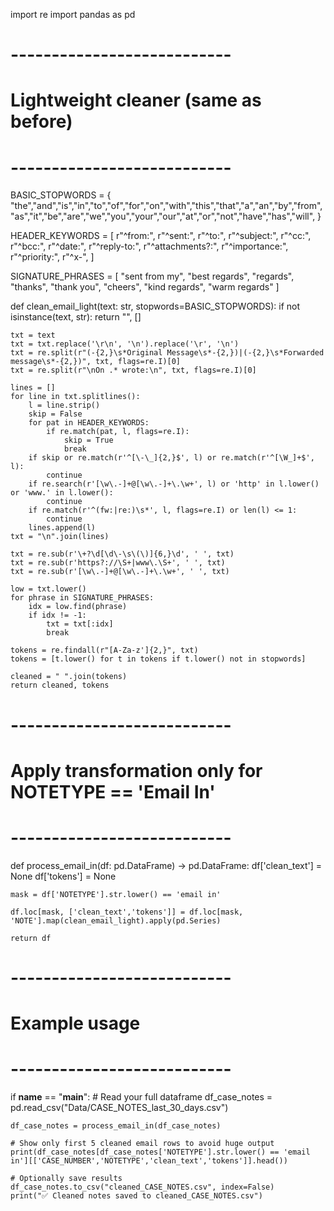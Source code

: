 import re
import pandas as pd

# ---------------------------
# Lightweight cleaner (same as before)
# ---------------------------
BASIC_STOPWORDS = {
    "the","and","is","in","to","of","for","on","with","this","that","a","an","by","from",
    "as","it","be","are","we","you","your","our","at","or","not","have","has","will",
}

HEADER_KEYWORDS = [
    r"^from:", r"^sent:", r"^to:", r"^subject:", r"^cc:", r"^bcc:", r"^date:",
    r"^reply-to:", r"^attachments?:", r"^importance:", r"^priority:", r"^x-",
]

SIGNATURE_PHRASES = [
    "sent from my", "best regards", "regards", "thanks", "thank you", "cheers",
    "kind regards", "warm regards"
]

def clean_email_light(text: str, stopwords=BASIC_STOPWORDS):
    if not isinstance(text, str):
        return "", []

    txt = text
    txt = txt.replace('\r\n', '\n').replace('\r', '\n')
    txt = re.split(r"(-{2,}\s*Original Message\s*-{2,})|(-{2,}\s*Forwarded message\s*-{2,})", txt, flags=re.I)[0]
    txt = re.split(r"\nOn .* wrote:\n", txt, flags=re.I)[0]

    lines = []
    for line in txt.splitlines():
        l = line.strip()
        skip = False
        for pat in HEADER_KEYWORDS:
            if re.match(pat, l, flags=re.I):
                skip = True
                break
        if skip or re.match(r'^[\-\_]{2,}$', l) or re.match(r'^[\W_]+$', l):
            continue
        if re.search(r'[\w\.-]+@[\w\.-]+\.\w+', l) or 'http' in l.lower() or 'www.' in l.lower():
            continue
        if re.match(r'^(fw:|re:)\s*', l, flags=re.I) or len(l) <= 1:
            continue
        lines.append(l)
    txt = "\n".join(lines)

    txt = re.sub(r'\+?\d[\d\-\s\(\)]{6,}\d', ' ', txt)
    txt = re.sub(r'https?://\S+|www\.\S+', ' ', txt)
    txt = re.sub(r'[\w\.-]+@[\w\.-]+\.\w+', ' ', txt)

    low = txt.lower()
    for phrase in SIGNATURE_PHRASES:
        idx = low.find(phrase)
        if idx != -1:
            txt = txt[:idx]
            break

    tokens = re.findall(r"[A-Za-z']{2,}", txt)
    tokens = [t.lower() for t in tokens if t.lower() not in stopwords]

    cleaned = " ".join(tokens)
    return cleaned, tokens


# ---------------------------
# Apply transformation only for NOTETYPE == 'Email In'
# ---------------------------

def process_email_in(df: pd.DataFrame) -> pd.DataFrame:
    df['clean_text'] = None
    df['tokens'] = None
    
    mask = df['NOTETYPE'].str.lower() == 'email in'
    
    df.loc[mask, ['clean_text','tokens']] = df.loc[mask, 'NOTE'].map(clean_email_light).apply(pd.Series)
    
    return df


# ---------------------------
# Example usage
# ---------------------------
if __name__ == "__main__":
    # Read your full dataframe
    df_case_notes = pd.read_csv("Data/CASE_NOTES_last_30_days.csv")

    df_case_notes = process_email_in(df_case_notes)

    # Show only first 5 cleaned email rows to avoid huge output
    print(df_case_notes[df_case_notes['NOTETYPE'].str.lower() == 'email in'][['CASE_NUMBER','NOTETYPE','clean_text','tokens']].head())
    
    # Optionally save results
    df_case_notes.to_csv("cleaned_CASE_NOTES.csv", index=False)
    print("✅ Cleaned notes saved to cleaned_CASE_NOTES.csv")
